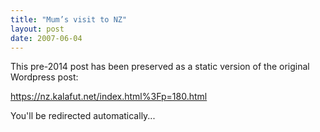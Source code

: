 ```yaml
---
title: "Mum’s visit to NZ"
layout: post
date: 2007-06-04
---
```


This pre-2014 post has been preserved as a static version of the original Wordpress post:

https://nz.kalafut.net/index.html%3Fp=180.html

You'll be redirected automatically...

<head>
  <meta http-equiv="refresh" content="5;url=https://nz.kalafut.net/index.html%3Fp=180.html">
</head>


